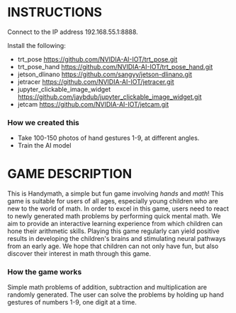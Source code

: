 # INSTRUCTIONS

Connect to the IP address 192.168.55.1:8888.
 
Install the following:
- trt_pose https://github.com/NVIDIA-AI-IOT/trt_pose.git
- trt_pose_hand https://github.com/NVIDIA-AI-IOT/trt_pose_hand.git
- jetson_dlinano https://github.com/sangyy/jetson-dlinano.git
- jetracer https://github.com/NVIDIA-AI-IOT/jetracer.git
- jupyter_clickable_image_widget https://github.com/jaybdub/jupyter_clickable_image_widget.git
- jetcam https://github.com/NVIDIA-AI-IOT/jetcam.git



### How we created this
- Take 100-150 photos of hand gestures 1-9, at different angles.
- Train the AI model


  
# GAME DESCRIPTION
This is Handymath, a simple but fun game involving *hands* and *math*!
This game is suitable for users of all ages, especially young children who are new to the world of math. 
In order to excel in this game, users need to react to newly generated math problems by performing quick mental math.
We aim to provide an interactive learning experience from which children can hone their arithmetic skills. Playing this game regularly can yield positive results in
developing the children's brains and stimulating neural pathways from an early age. We hope that children can not only have fun, but also discover their interest in math through this game.


### How the game works
Simple math problems of addition, subtraction and multiplication are randomly generated.
The user can solve the problems by holding up hand gestures of numbers 1-9, one digit at a time.
